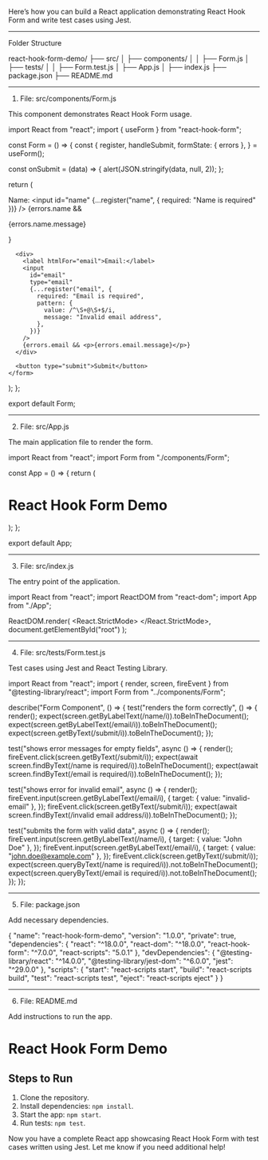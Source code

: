 Here’s how you can build a React application demonstrating React Hook Form and write test cases using Jest.


---

Folder Structure

react-hook-form-demo/
├── src/
│   ├── components/
│   │   ├── Form.js
│   ├── tests/
│   │   ├── Form.test.js
│   ├── App.js
│   ├── index.js
├── package.json
├── README.md


---

1. File: src/components/Form.js

This component demonstrates React Hook Form usage.

import React from "react";
import { useForm } from "react-hook-form";

const Form = () => {
  const {
    register,
    handleSubmit,
    formState: { errors },
  } = useForm();

  const onSubmit = (data) => {
    alert(JSON.stringify(data, null, 2));
  };

  return (
    <form onSubmit={handleSubmit(onSubmit)}>
      <div>
        <label htmlFor="name">Name:</label>
        <input
          id="name"
          {...register("name", { required: "Name is required" })}
        />
        {errors.name && <p>{errors.name.message}</p>}
      </div>

      <div>
        <label htmlFor="email">Email:</label>
        <input
          id="email"
          type="email"
          {...register("email", {
            required: "Email is required",
            pattern: {
              value: /^\S+@\S+$/i,
              message: "Invalid email address",
            },
          })}
        />
        {errors.email && <p>{errors.email.message}</p>}
      </div>

      <button type="submit">Submit</button>
    </form>
  );
};

export default Form;


---

2. File: src/App.js

The main application file to render the form.

import React from "react";
import Form from "./components/Form";

const App = () => {
  return (
    <div>
      <h1>React Hook Form Demo</h1>
      <Form />
    </div>
  );
};

export default App;


---

3. File: src/index.js

The entry point of the application.

import React from "react";
import ReactDOM from "react-dom";
import App from "./App";

ReactDOM.render(
  <React.StrictMode>
    <App />
  </React.StrictMode>,
  document.getElementById("root")
);


---

4. File: src/tests/Form.test.js

Test cases using Jest and React Testing Library.

import React from "react";
import { render, screen, fireEvent } from "@testing-library/react";
import Form from "../components/Form";

describe("Form Component", () => {
  test("renders the form correctly", () => {
    render(<Form />);
    expect(screen.getByLabelText(/name/i)).toBeInTheDocument();
    expect(screen.getByLabelText(/email/i)).toBeInTheDocument();
    expect(screen.getByText(/submit/i)).toBeInTheDocument();
  });

  test("shows error messages for empty fields", async () => {
    render(<Form />);
    fireEvent.click(screen.getByText(/submit/i));
    expect(await screen.findByText(/name is required/i)).toBeInTheDocument();
    expect(await screen.findByText(/email is required/i)).toBeInTheDocument();
  });

  test("shows error for invalid email", async () => {
    render(<Form />);
    fireEvent.input(screen.getByLabelText(/email/i), {
      target: { value: "invalid-email" },
    });
    fireEvent.click(screen.getByText(/submit/i));
    expect(await screen.findByText(/invalid email address/i)).toBeInTheDocument();
  });

  test("submits the form with valid data", async () => {
    render(<Form />);
    fireEvent.input(screen.getByLabelText(/name/i), {
      target: { value: "John Doe" },
    });
    fireEvent.input(screen.getByLabelText(/email/i), {
      target: { value: "john.doe@example.com" },
    });
    fireEvent.click(screen.getByText(/submit/i));
    expect(screen.queryByText(/name is required/i)).not.toBeInTheDocument();
    expect(screen.queryByText(/email is required/i)).not.toBeInTheDocument();
  });
});


---

5. File: package.json

Add necessary dependencies.

{
  "name": "react-hook-form-demo",
  "version": "1.0.0",
  "private": true,
  "dependencies": {
    "react": "^18.0.0",
    "react-dom": "^18.0.0",
    "react-hook-form": "^7.0.0",
    "react-scripts": "5.0.1"
  },
  "devDependencies": {
    "@testing-library/react": "^14.0.0",
    "@testing-library/jest-dom": "^6.0.0",
    "jest": "^29.0.0"
  },
  "scripts": {
    "start": "react-scripts start",
    "build": "react-scripts build",
    "test": "react-scripts test",
    "eject": "react-scripts eject"
  }
}


---

6. File: README.md

Add instructions to run the app.

# React Hook Form Demo

## Steps to Run
1. Clone the repository.
2. Install dependencies: `npm install`.
3. Start the app: `npm start`.
4. Run tests: `npm test`.

Now you have a complete React app showcasing React Hook Form with test cases written using Jest. Let me know if you need additional help!

